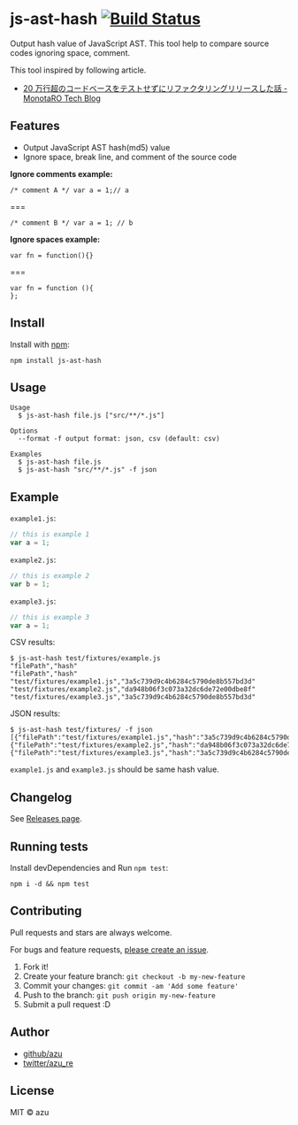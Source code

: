 # js-ast-hash [![Build Status](https://travis-ci.org/azu/js-ast-hash.svg?branch=master)](https://travis-ci.org/azu/js-ast-hash)

Output hash value of JavaScript AST.
This tool help to compare source codes ignoring space, comment.

This tool inspired by following article.

- [20 万行超のコードベースをテストせずにリファクタリングリリースした話 - MonotaRO Tech Blog](https://tech-blog.monotaro.com/entry/2018/09/26/142451)

## Features

- Output JavaScript AST hash(md5) value
- Ignore space, break line, and comment of the source code


**Ignore comments example:**

```
/* comment A */ var a = 1;// a
```

===

```
/* comment B */ var a = 1; // b
```

**Ignore spaces example:**

```
var fn = function(){}
```

===

```
var fn = function (){
};
```


## Install

Install with [npm](https://www.npmjs.com/):

    npm install js-ast-hash

## Usage


    Usage
      $ js-ast-hash file.js ["src/**/*.js"]

    Options
      --format -f output format: json, csv (default: csv)

    Examples
      $ js-ast-hash file.js
      $ js-ast-hash "src/**/*.js" -f json

## Example

`example1.js`:
```js
// this is example 1
var a = 1;
```

`example2.js`:
```js
// this is example 2
var b = 1;
```
`example3.js`:
```js
// this is example 3
var a = 1;
```

CSV results:

```
$ js-ast-hash test/fixtures/example.js
"filePath","hash"
"filePath","hash"
"test/fixtures/example1.js","3a5c739d9c4b6284c5790de8b557bd3d"
"test/fixtures/example2.js","da948b06f3c073a32dc6de72e00dbe8f"
"test/fixtures/example3.js","3a5c739d9c4b6284c5790de8b557bd3d"
```

JSON results:

```
$ js-ast-hash test/fixtures/ -f json
[{"filePath":"test/fixtures/example1.js","hash":"3a5c739d9c4b6284c5790de8b557bd3d"},{"filePath":"test/fixtures/example2.js","hash":"da948b06f3c073a32dc6de72e00dbe8f"},{"filePath":"test/fixtures/example3.js","hash":"3a5c739d9c4b6284c5790de8b557bd3d"},]
```

`example1.js` and `example3.js` should be same hash value.

## Changelog

See [Releases page](https://github.com/azu/js-ast-hash/releases).

## Running tests

Install devDependencies and Run `npm test`:

    npm i -d && npm test

## Contributing

Pull requests and stars are always welcome.

For bugs and feature requests, [please create an issue](https://github.com/azu/js-ast-hash/issues).

1. Fork it!
2. Create your feature branch: `git checkout -b my-new-feature`
3. Commit your changes: `git commit -am 'Add some feature'`
4. Push to the branch: `git push origin my-new-feature`
5. Submit a pull request :D

## Author

- [github/azu](https://github.com/azu)
- [twitter/azu_re](https://twitter.com/azu_re)

## License

MIT © azu
